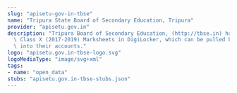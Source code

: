 ```yaml
---
slug: "apisetu-gov-in-tbse"
name: "Tripura State Board of Secondary Education, Tripura"
provider: "apisetu.gov.in"
description: "Tripura Board of Secondary Education, (http://tbse.in) has made available\
  \ Class X (2017-2019) Marksheets in DigiLocker, which can be pulled by students\
  \ into their accounts."
logo: "apisetu.gov.in-tbse-logo.svg"
logoMediaType: "image/svg+xml"
tags:
- name: "open_data"
stubs: "apisetu.gov.in-tbse-stubs.json"
---
```

